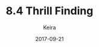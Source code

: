---
title: '8.4 Thrill Finding'
alt: 'Mysteries of the Arcana'
date: '2017-09-21'
author: 'Keira'
artist: 'Keira'
chapter: '8 Void Where Prohibited'
filler: false
---